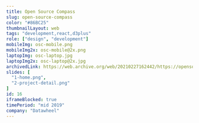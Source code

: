```yaml
---
title: Open Source Compass
slug: open-source-compass
color: "#86BC25"
thumbnailLayout: web
tags: "development,react,d3plus"
role: ["design", "development"]
mobileImg: osc-mobile.png
mobileImg2x: osc-mobile@2x.png
laptopImg: osc-laptop.jpg
laptopImg2x: osc-laptop@2x.jpg
archivedLink: https://web.archive.org/web/20210227162442/https://opensourcecompass.io/
slides: [
  "1-home.png",
  "2-project-detail.png"
]
id: 16
iframeBlocked: true
timePeriod: "mid 2019"
company: "Datawheel"
---
```

